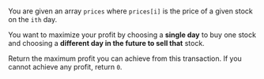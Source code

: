 #

You are given an array `prices` where `prices[i]` is the price of a given stock on the `ith` day.

You want to maximize your profit by choosing a **single day** to buy one stock and choosing a **different day in the future to sell that** stock.

Return the maximum profit you can achieve from this transaction. If you cannot achieve any profit, return `0`.